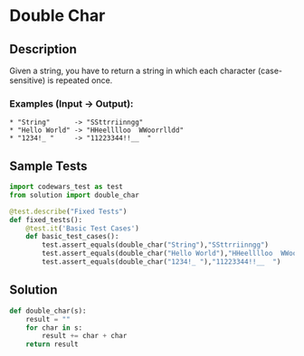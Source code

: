 # Double Char


## Description
Given a string, you have to return a string in which each character (case-sensitive) is repeated once.

### Examples (Input -> Output):

```
* "String"      -> "SSttrriinngg"
* "Hello World" -> "HHeelllloo  WWoorrlldd"
* "1234!_ "     -> "11223344!!__  "
```


## Sample Tests
```python
import codewars_test as test
from solution import double_char

@test.describe("Fixed Tests")
def fixed_tests():
    @test.it('Basic Test Cases')
    def basic_test_cases():
        test.assert_equals(double_char("String"),"SSttrriinngg")
        test.assert_equals(double_char("Hello World"),"HHeelllloo  WWoorrlldd")
        test.assert_equals(double_char("1234!_ "),"11223344!!__  ")
```


## Solution
```python
def double_char(s):
    result = ""
    for char in s:
        result += char + char
    return result
```
